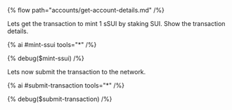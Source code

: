{% flow path="accounts/get-account-details.md" /%}

Lets get the transaction to mint 1 sSUI by staking SUI. Show the transaction details.

{% ai #mint-ssui tools="*" /%}

{% debug($mint-ssui) /%}

Lets now submit the transaction to the network.

{% ai #submit-transaction tools="*" /%}

{% debug($submit-transaction) /%}

